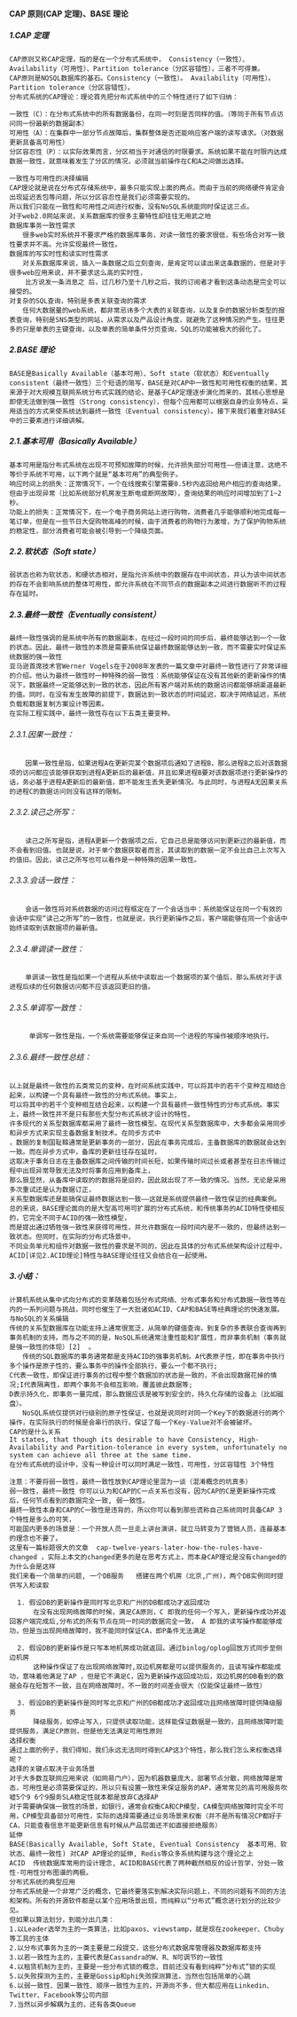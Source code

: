 #### CAP 原则(CAP 定理)、BASE 理论

##### 1.CAP 定理

    CAP原则又称CAP定理，指的是在一个分布式系统中， Consistency（一致性）、 Availability（可用性）、Partition tolerance（分区容错性），三者不可得兼。
    CAP原则是NOSQL数据库的基石。Consistency（一致性）。 Availability（可用性）。Partition tolerance（分区容错性）。
    分布式系统的CAP理论：理论首先把分布式系统中的三个特性进行了如下归纳：

    一致性（C）：在分布式系统中的所有数据备份，在同一时刻是否同样的值。（等同于所有节点访问同一份最新的数据副本）
    可用性（A）：在集群中一部分节点故障后，集群整体是否还能响应客户端的读写请求。（对数据更新具备高可用性）
    分区容忍性（P）：以实际效果而言，分区相当于对通信的时限要求。系统如果不能在时限内达成数据一致性，就意味着发生了分区的情况，必须就当前操作在C和A之间做出选择。

    一致性与可用性的决择编辑
    CAP理论就是说在分布式存储系统中，最多只能实现上面的两点。而由于当前的网络硬件肯定会出现延迟丢包等问题，所以分区容忍性是我们必须需要实现的。
    所以我们只能在一致性和可用性之间进行权衡，没有NoSQL系统能同时保证这三点。
    对于web2.0网站来说，关系数据库的很多主要特性却往往无用武之地
    数据库事务一致性需求
    　　很多web实时系统并不要求严格的数据库事务，对读一致性的要求很低，有些场合对写一致性要求并不高。允许实现最终一致性。
    数据库的写实时性和读实时性需求
    　　对关系数据库来说，插入一条数据之后立刻查询，是肯定可以读出来这条数据的，但是对于很多web应用来说，并不要求这么高的实时性，
        比方说发一条消息之 后，过几秒乃至十几秒之后，我的订阅者才看到这条动态是完全可以接受的。
    对复杂的SQL查询，特别是多表关联查询的需求
    　　任何大数据量的web系统，都非常忌讳多个大表的关联查询，以及复杂的数据分析类型的报表查询，特别是SNS类型的网站，从需求以及产品设计角度，就避免了这种情况的产生。往往更多的只是单表的主键查询，以及单表的简单条件分页查询，SQL的功能被极大的弱化了。

##### 2.BASE 理论

    BASE是Basically Available（基本可用）、Soft state（软状态）和Eventually consistent（最终一致性）三个短语的简写，BASE是对CAP中一致性和可用性权衡的结果，其来源于对大规模互联网系统分布式实践的结论，是基于CAP定理逐步演化而来的，其核心思想是即使无法做到强一致性（Strong consistency），但每个应用都可以根据自身的业务特点，采用适当的方式来使系统达到最终一致性（Eventual consistency）。接下来我们着重对BASE中的三要素进行详细讲解。

##### 2.1.基本可用（Basically Available）

    基本可用是指分布式系统在出现不可预知故障的时候，允许损失部分可用性——但请注意，这绝不等价于系统不可用，以下两个就是“基本可用”的典型例子。
    响应时间上的损失：正常情况下，一个在线搜索引擎需要0.5秒内返回给用户相应的查询结果，但由于出现异常（比如系统部分机房发生断电或断网故障），查询结果的响应时间增加到了1~2秒。
    功能上的损失：正常情况下，在一个电子商务网站上进行购物，消费者几乎能够顺利地完成每一笔订单，但是在一些节日大促购物高峰的时候，由于消费者的购物行为激增，为了保护购物系统的稳定性，部分消费者可能会被引导到一个降级页面。

##### 2.2.软状态（Soft state）

    弱状态也称为软状态，和硬状态相对，是指允许系统中的数据存在中间状态，并认为该中间状态的存在不会影响系统的整体可用性，即允许系统在不同节点的数据副本之间进行数据听不的过程存在延时。

##### 2.3.最终一致性（Eventually consistent）

    最终一致性强调的是系统中所有的数据副本，在经过一段时间的同步后，最终能够达到一个一致的状态。因此，最终一致性的本质是需要系统保证最终数据能够达到一致，而不需要实时保证系统数据的强一致性
    亚马逊首席技术官Werner Vogels在于2008年发表的一篇文章中对最终一致性进行了非常详细的介绍。他认为最终一致性时一种特殊的弱一致性：系统能够保证在没有其他新的更新操作的情况下，数据最终一定能够达到一致的状态，因此所有客户端对系统的数据访问都能够胡渠道最新的值。同时，在没有发生故障的前提下，数据达到一致状态的时间延迟，取决于网络延迟，系统负载和数据复制方案设计等因素。
    在实际工程实践中，最终一致性存在以下五类主要变种。

###### 2.3.1.因果一致性：

        因果一致性是指，如果进程A在更新完某个数据项后通知了进程B，那么进程B之后对该数据项的访问都应该能够获取到进程A更新后的最新值，并且如果进程B要对该数据项进行更新操作的话，务必基于进程A更新后的最新值，即不能发生丢失更新情况。与此同时，与进程A无因果关系的进程C的数据访问则没有这样的限制。

###### 2.3.2.读己之所写：

        读己之所写是指，进程A更新一个数据项之后，它自己总是能够访问到更新过的最新值，而不会看到旧值。也就是说，对于单个数据获取者而言，其读取到的数据一定不会比自己上次写入的值旧。因此，读己之所写也可以看作是一种特殊的因果一致性。

###### 2.3.3.会话一致性：

        会话一致性将对系统数据的访问过程框定在了一个会话当中：系统能保证在同一个有效的会话中实现“读己之所写”的一致性，也就是说，执行更新操作之后，客户端能够在同一个会话中始终读取到该数据项的最新值。

###### 2.3.4.单调读一致性：

        单调读一致性是指如果一个进程从系统中读取出一个数据项的某个值后，那么系统对于该进程后续的任何数据访问都不应该返回更旧的值。

###### 2.3.5.单调写一致性：

         单调写一致性是指，一个系统需要能够保证来自同一个进程的写操作被顺序地执行。

###### 2.3.6.最终一致性总结：

    以上就是最终一致性的五类常见的变种，在时间系统实践中，可以将其中的若干个变种互相结合起来，以构建一个具有最终一致性的分布式系统。事实上，
    可以将其中的若干个变种相互结合起来，以构建一个具有最终一致性特性的分布式系统。事实上，最终一致性并不是只有那些大型分布式系统才设计的特性，
    许多现代的关系型数据库都采用了最终一致性模型。在现代关系型数据库中，大多都会采用同步和异步方式来实现主备数据复制技术。在同步方式中
    ，数据的复制国耻鞥通常是更新事务的一部分，因此在事务完成后，主备数据库的数据就会达到一致。而在异步方式中，备库的更新往往存在延时，
    这取决于事务日志在主备数据库之间传输的时间长短，如果传输时间过长或者甚至在日志传输过程中出现异常导致无法及时将事务应用到备库上，
    那么狠显然，从备库中读取的的数据将是旧的，因此就出现了不一致的情况。当然，无论是采用多次重试还是认为数据订正，
    关系型数据库还是能搞保证最终数据达到一致——这就是系统提供最终一致性保证的经典案例。
    总的来说，BASE理论面向的是大型高可用可扩展的分布式系统，和传统事务的ACID特性使相反的，它完全不同于ACID的强一致性模型，
    而是提出通过牺牲强一致性来获得可用性，并允许数据在一段时间内是不一致的，但最终达到一致状态。但同时，在实际的分布式场景中，
    不同业务单元和组件对数据一致性的要求是不同的，因此在具体的分布式系统架构设计过程中，ACID[详见2.ACID理论]特性与BASE理论往往又会结合在一起使用。

##### 3.小结：

    计算机系统从集中式向分布式的变革随着包括分布式网络、分布式事务和分布式数据一致性等在内的一系列问题与挑战，同时也催生了一大批诸如ACID、CAP和BASE等经典理论的快速发展。
    与NoSQL的关系编辑
    传统的关系型数据库在功能支持上通常很宽泛，从简单的键值查询，到复杂的多表联合查询再到事务机制的支持。而与之不同的是，NoSQL系统通常注重性能和扩展性，而非事务机制（事务就是强一致性的体现）[2]  。
    　　传统的SQL数据库的事务通常都是支持ACID的强事务机制。A代表原子性，即在事务中执行多个操作是原子性的，要么事务中的操作全部执行，要么一个都不执行;
    C代表一致性，即保证进行事务的过程中整个数据加的状态是一致的，不会出现数据花掉的情况;I代表隔离性，即两个事务不会相互影响，覆盖彼此数据等;
    D表示持久化，即事务一量完成，那么数据应该是被写到安全的，持久化存储的设备上（比如磁盘）。
    　　NoSQL系统仅提供对行级别的原子性保证，也就是说同时对同一个Key下的数据进行的两个操作，在实际执行的时候是会串行的执行，保证了每一个Key-Value对不会被破坏。
    CAP的是什么关系
    It states, that though its desirable to have Consistency, High-Availability and Partition-tolerance in every system, unfortunately no system can achieve all three at the same time.
    在分布式系统的设计中，没有一种设计可以同时满足一致性，可用性，分区容错性 3个特性

    注意：不要将弱一致性，最终一致性放到CAP理论里混为一谈（混淆概念的坑真多）
    弱一致性，最终一致性 你可以认为和CAP的C一点关系也没有，因为CAP的C是更新操作完成后，任何节点看到的数据完全一致, 弱一致性。
    最终一致性本身和CAP的C一致性是违背的，所以你可以看到那些谎称自己系统同时具备CAP 3个特性是多么的可笑，
    可能国内更多的场景是：一个开放人员一旦走上讲台演讲，就立马转变为了营销人员，连最基本的理念也不要了。
    这里有一篇标题很大的文章  cap-twelve-years-later-how-the-rules-have-changed ，实际上本文的changed更多的是在思考方式上，而本身CAP理论是没有changed的
    为什么会是这样
    我们来看一个简单的问题, 一个DB服务   搭建在两个机房（北京,广州)，两个DB实例同时提供写入和读取

      1. 假设DB的更新操作是同时写北京和广州的DB都成功才返回成功
          在没有出现网络故障的时候，满足CA原则，C 即我的任何一个写入，更新操作成功并返回客户端完成后,分布式的所有节点在同一时间的数据完全一致， A 即我的读写操作都能够成功，但是当出现网络故障时，我不能同时保证CA，即P条件无法满足

      2. 假设DB的更新操作是只写本地机房成功就返回，通过binlog/oplog回放方式同步至侧边机房
          这种操作保证了在出现网络故障时,双边机房都是可以提供服务的，且读写操作都能成功，意味着他满足了AP ，但是它不满足C，因为更新操作返回成功后，双边机房的DB看到的数据会存在短暂不一致，且在网络故障时，不一致的时间差会很大（仅能保证最终一致性）

      3. 假设DB的更新操作是同时写北京和广州的DB都成功才返回成功且网络故障时提供降级服务
          降级服务，如停止写入，只提供读取功能，这样能保证数据是一致的，且网络故障时能提供服务，满足CP原则，但是他无法满足可用性原则
    选择权衡
    通过上面的例子，我们得知，我们永远无法同时得到CAP这3个特性，那么我们怎么来权衡选择呢？
    选择的关键点取决于业务场景
    对于大多数互联网应用来说（如网易门户），因为机器数量庞大，部署节点分散，网络故障是常态，可用性是必须需要保证的，所以只有设置一致性来保证服务的AP，通常常见的高可用服务吹嘘5个9 6个9服务SLA稳定性就本都是放弃C选择AP
    对于需要确保强一致性的场景，如银行，通常会权衡CA和CP模型，CA模型网络故障时完全不可用，CP模型具备部分可用性，实际的选择需要通过业务场景来权衡（并不是所有情况CP都好于CA，只能查看信息不能更新信息有时候从产品层面还不如直接拒绝服务）
    延伸
    BASE(Basically Available, Soft State, Eventual Consistency  基本可用、软状态、最终一致性) 对CAP AP理论的延伸, Redis等众多系统构建与这个理论之上
    ACID  传统数据库常用的设计理念, ACID和BASE代表了两种截然相反的设计哲学，分处一致性-可用性分布图谱的两极。
    分布式系统的典型应用
    分布式系统是一个非常广泛的概念，它最终要落实到解决实际问题上，不同的问题有不同的方法和架构。所有的开源软件都是以某个应用场景出现，而纯粹以“分布式”概念进行划分的比较少见。
    但如果以算法划分，到能分出几类：
    1.以Leader选举为主的一类算法，比如paxos、viewstamp，就是现在zookeeper、Chuby等工具的主体
    2.以分布式事务为主的一类主要是二段提交，这些分布式数据库管理器及数据库都支持
    3.以若一致性为主的，主要代表是Cassandra的W、R、N可调节的一致性
    4.以租赁机制为主的，主要是一些分布式锁的概念，目前还没有看到纯粹“分布式”锁的实现
    5.以失败探测为主的，主要是Gossip和phi失败探测算法，当然也包括简单的心跳
    6.以弱一致性、因果一致性、顺序一致性为主的，开源尚不多，但大都应用在Linkedin、Twitter、Facebook等公司内部
    7.当然以异步解耦为主的，还有各类Queue
